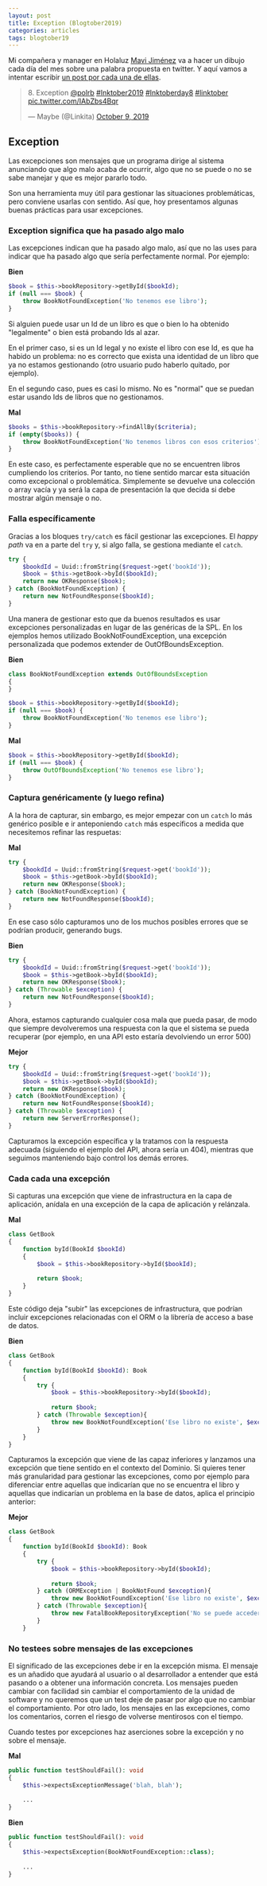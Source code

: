 ```yaml
---
layout: post
title: Exception (Blogtober2019)
categories: articles
tags: blogtober19
---
```


Mi compañera y manager en Holaluz [Mavi Jiménez](https://twitter.com/Linkita) va a hacer un dibujo cada día del mes sobre una palabra propuesta en twitter. Y aquí vamos a intentar escribir [un post por cada una de ellas](https://franiglesias.github.io/blogtober19-status/).

<blockquote class="twitter-tweet" data-conversation="none" data-theme="dark"><p lang="en" dir="ltr">8. Exception <a href="https://twitter.com/polrb?ref_src=twsrc%5Etfw">@polrb</a> <a href="https://twitter.com/hashtag/Inktober2019?src=hash&amp;ref_src=twsrc%5Etfw">#Inktober2019</a> <a href="https://twitter.com/hashtag/Inktoberday8?src=hash&amp;ref_src=twsrc%5Etfw">#Inktoberday8</a> <a href="https://twitter.com/hashtag/linktober?src=hash&amp;ref_src=twsrc%5Etfw">#linktober</a> <a href="https://t.co/IAbZbs4Bqr">pic.twitter.com/IAbZbs4Bqr</a></p>&mdash; Maybe (@Linkita) <a href="https://twitter.com/Linkita/status/1182042635340570629?ref_src=twsrc%5Etfw">October 9, 2019</a></blockquote> <script async src="https://platform.twitter.com/widgets.js" charset="utf-8"></script>

## Exception

Las excepciones son mensajes que un programa dirige al sistema anunciando que algo malo acaba de ocurrir, algo que no se puede o no se sabe manejar y que es mejor pararlo todo.

Son una herramienta muy útil para gestionar las situaciones problemáticas, pero conviene usarlas con sentido. Así que, hoy presentamos algunas buenas prácticas para usar excepciones.

### Exception significa que ha pasado algo malo

Las excepciones indican que ha pasado algo malo, así que no las uses para indicar que ha pasado algo que sería perfectamente normal. Por ejemplo:

**Bien**

```php
$book = $this->bookRepository->getById($bookId);
if (null === $book) {
    throw BookNotFoundException('No tenemos ese libro');
}
```

Si alguien puede usar un Id de un libro es que o bien lo ha obtenido "legalmente" o bien está probando Ids al azar. 

En el primer caso, si es un Id legal y no existe el libro con ese Id, es que ha habido un problema: no es correcto que exista una identidad de un libro que ya no estamos gestionando (otro usuario pudo haberlo quitado, por ejemplo).

En el segundo caso, pues es casi lo mismo. No es "normal" que se puedan estar usando Ids de libros que no gestionamos.

**Mal**

```php
$books = $this->bookRepository->findAllBy($criteria);
if (empty($books)) {
    throw BookNotFoundException('No tenemos libros con esos criterios');
}
```

En este caso, es perfectamente esperable que no se encuentren libros cumpliendo los criterios. Por tanto, no tiene sentido marcar esta situación como excepcional o problemática. Simplemente se devuelve una colección o array vacía y ya será la capa de presentación la que decida si debe mostrar algún mensaje o no.

### Falla específicamente

Gracias a los bloques `try/catch` es fácil gestionar las excepciones. El *happy path* va en a parte del `try` y, si algo falla, se gestiona mediante el `catch`.

```php
try {
    $bookdId = Uuid::fromString($request->get('bookId'));
    $book = $this->getBook->byId($bookId);
    return new OKResponse($book);
} catch (BookNotFoundException) {
    return new NotFoundResponse($bookId);
}
```

Una manera de gestionar esto que da buenos resultados es usar excepciones personalizadas en lugar de las genéricas de la SPL. En los ejemplos hemos utilizado BookNotFoundException, una excepción personalizada que podemos extender de OutOfBoundsException.

**Bien**

```php
class BookNotFoundException extends OutOfBoundsException
{
}

$book = $this->bookRepository->getById($bookId);
if (null === $book) {
    throw BookNotFoundException('No tenemos ese libro');
}
```

**Mal**

```php
$book = $this->bookRepository->getById($bookId);
if (null === $book) {
    throw OutOfBoundsException('No tenemos ese libro');
}
```

### Captura genéricamente (y luego refina)

A la hora de capturar, sin embargo, es mejor empezar con un `catch` lo más genérico posible e ir anteponiendo `catch` más específicos a medida que necesitemos refinar las respuetas:

**Mal**

```php
try {
    $bookdId = Uuid::fromString($request->get('bookId'));
    $book = $this->getBook->byId($bookId);
    return new OKResponse($book);
} catch (BookNotFoundException) {
    return new NotFoundResponse($bookId);
}
```

En ese caso sólo capturamos uno de los muchos posibles errores que se podrían producir, generando bugs.

**Bien**

```php
try {
    $bookdId = Uuid::fromString($request->get('bookId'));
    $book = $this->getBook->byId($bookId);
    return new OKResponse($book);
} catch (Throwable $exception) {
    return new NotFoundResponse($bookId);
}
```

Ahora, estamos capturando cualquier cosa mala que pueda pasar, de modo que siempre devolveremos una respuesta con la que el sistema se pueda recuperar (por ejemplo, en una API esto estaría devolviendo un error 500)

**Mejor**

```php
try {
    $bookdId = Uuid::fromString($request->get('bookId'));
    $book = $this->getBook->byId($bookId);
    return new OKResponse($book);
} catch (BookNotFoundException) {
    return new NotFoundResponse($bookId);
} catch (Throwable $exception) {
    return new ServerErrorResponse();
}
```

Capturamos la excepción específica y la tratamos con la respuesta adecuada (siguiendo el ejemplo del API, ahora sería un 404), mientras que seguimos manteniendo bajo control los demás errores.

### Cada cada una excepción

Si capturas una excepción que viene de infrastructura en la capa de aplicación, anídala en una excepción de la capa de aplicación y relánzala.

**Mal**

```php
class GetBook
{
    function byId(BookId $bookId)
    {
        $book = $this->bookRepository->byId($bookId);
        
        return $book;
    }
}
```

Este código deja "subir" las excepciones de infrastructura, que podrían incluir excepciones relacionadas con el ORM o la librería de acceso a base de datos.

**Bien**

```php
class GetBook
{
    function byId(BookId $bookId): Book
    {
        try {
            $book = $this->bookRepository->byId($bookId);
        
            return $book;
        } catch (Throwable $exception){
            throw new BookNotFoundException('Ese libro no existe', $exception->getCode(), $exception);
        }
    }
}
```

Capturamos la excepción que viene de las capaz inferiores y lanzamos una excepción que tiene sentido en el contexto del Dominio. Si quieres tener más granularidad para gestionar las excepciones, como por ejemplo para diferenciar entre aquellas que indicarían que no se encuentra el libro y aquellas que indicarían un problema en la base de datos, aplica el principio anterior:


**Mejor**

```php
class GetBook
{
    function byId(BookId $bookId): Book
    {
        try {
            $book = $this->bookRepository->byId($bookId);
        
            return $book;
        } catch (ORMException | BookNotFound $exception){
            throw new BookNotFoundException('Ese libro no existe', $exception->getCode(), $exception);
        } catch (Throwable $exception){
            throw new FatalBookRepositoryException('No se puede acceder a la BD', $exception->getCode(), $exception);
        }
    }
```


### No testees sobre mensajes de las excepciones

El significado de las excepciones debe ir en la excepción misma. El mensaje es un añadido que ayudará al usuario o al desarrollador a entender que está pasando o a obtener una información concreta. Los mensajes pueden cambiar con facilidad sin cambiar el comportamiento de la unidad de software y no queremos que un test deje de pasar por algo que no cambiar el comportamiento. Por otro lado, los mensajes en las excepciones, como los comentarios, corren el riesgo de volverse mentirosos con el tiempo.

Cuando testes por excepciones haz aserciones sobre la excepción y no sobre el mensaje.

**Mal**

```php
public function testShouldFail(): void
{
    $this->expectsExceptionMessage('blah, blah');
    
    ...
}
```

**Bien**

```php
public function testShouldFail(): void
{
    $this->expectsException(BookNotFoundException::class);
    
    ...
}
```




